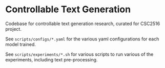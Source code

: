 # Controllable Text Generation
Codebase for controllable text generation research, curated for CSC2516 project.

See `scripts/configs/*.yaml` for the various yaml configurations for each model trained.

See `scripts/experiments/*.sh` for various scripts to run various of the experiments, including text pre-processing.


